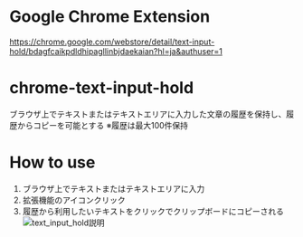 # Google Chrome Extension
https://chrome.google.com/webstore/detail/text-input-hold/bdagfcaikpdldhipagllinbjdaekaian?hl=ja&authuser=1

# chrome-text-input-hold
ブラウザ上でテキストまたはテキストエリアに入力した文章の履歴を保持し、履歴からコピーを可能とする
※履歴は最大100件保持

# How to use
1. ブラウザ上でテキストまたはテキストエリアに入力
2. 拡張機能のアイコンクリック
3. 履歴から利用したいテキストをクリックでクリップボードにコピーされる
![text_input_hold説明](https://user-images.githubusercontent.com/31529905/135124248-984b10c9-7a90-4a92-b430-b168557f4a7f.png)
